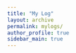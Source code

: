 ```yaml
---
title: "My Log"
layout: archive
permalink: mylogs/
author_profile: true
sidebar_main: true
---
```



<!-- 공백이 포함되어 있는 카테고리 이름의 경우 site.categories['a b c'] 이런식으로! -->
